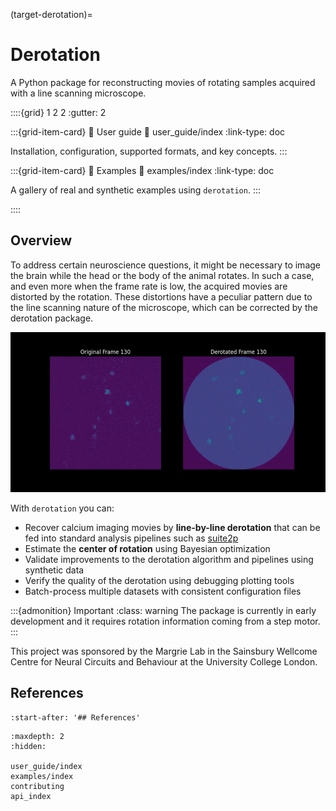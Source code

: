 (target-derotation)=
# Derotation
A Python package for reconstructing movies of rotating samples acquired with a line scanning microscope.

::::{grid} 1 2 2
:gutter: 2

:::{grid-item-card} 📘 User guide
:link: user_guide/index
:link-type: doc

Installation, configuration, supported formats, and key concepts.
:::

:::{grid-item-card} 🧪 Examples
:link: examples/index
:link-type: doc

A gallery of real and synthetic examples using `derotation`.
:::

::::

## Overview
To address certain neuroscience questions, it might be necessary to image the brain while the head or the body of the animal rotates. In such a case, and even more when the frame rate is low, the acquired movies are distorted by the rotation. These distortions have a peculiar pattern due to the line scanning nature of the microscope, which can be corrected by the derotation package.

![](_static/dark_derotation.gif)

With `derotation` you can:
- Recover calcium imaging movies by **line-by-line derotation** that can be fed into standard analysis pipelines such as [suite2p](https://github.com/MouseLand/suite2p)
- Estimate the **center of rotation** using Bayesian optimization
- Validate improvements to the derotation algorithm and pipelines using synthetic data
- Verify the quality of the derotation using debugging plotting tools
- Batch-process multiple datasets with consistent configuration files

:::{admonition} Important
:class: warning
The package is currently in early development and it requires rotation information coming from a step motor.
:::

This project was sponsored by the Margrie Lab in the Sainsbury Wellcome Centre for Neural Circuits and Behaviour at the University College London.


## References
```{include} ../../README.md
:start-after: '## References'
```

```{toctree}
:maxdepth: 2
:hidden:

user_guide/index
examples/index
contributing
api_index
```
